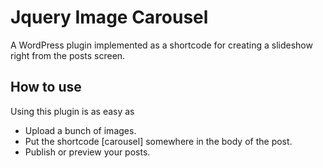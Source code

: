 Jquery Image Carousel
=====================

A WordPress plugin implemented as a shortcode for creating a slideshow right from the posts screen. 

<h2>How to use</h2>
Using this plugin is as easy as 

<ul>
  <li>Upload a bunch of images.</li>
  <li>Put the shortcode [carousel] somewhere in the body of the post.</li>
  <li>Publish or preview your posts.</li>
</ul>

